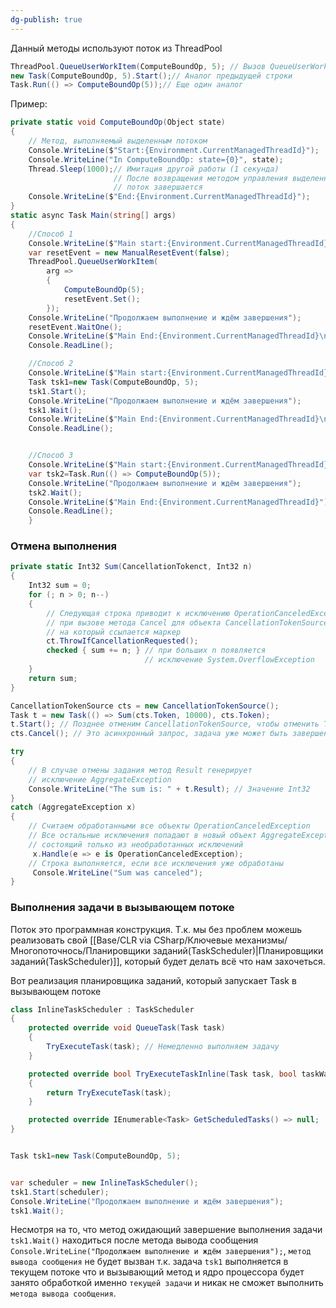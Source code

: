 ```yaml
---
dg-publish: true
---
```

Данный методы используют поток из ThreadPool

```csharp
ThreadPool.QueueUserWorkItem(ComputeBoundOp, 5); // Вызов QueueUserWorkItem
new Task(ComputeBoundOp, 5).Start();// Аналог предыдущей строки
Task.Run(() => ComputeBoundOp(5));// Еще один аналог
```

Пример:
```csharp
private static void ComputeBoundOp(Object state)
{
	// Метод, выполняемый выделенным потоком
	Console.WriteLine($"Start:{Environment.CurrentManagedThreadId}");
	Console.WriteLine("In ComputeBoundOp: state={0}", state);
	Thread.Sleep(1000);// Имитация другой работы (1 секунда)
					   // После возвращения методом управления выделенный 
					   // поток завершается
	Console.WriteLine($"End:{Environment.CurrentManagedThreadId}");
}
static async Task Main(string[] args)
{
	//Способ 1
	Console.WriteLine($"Main start:{Environment.CurrentManagedThreadId}");
	var resetEvent = new ManualResetEvent(false);
	ThreadPool.QueueUserWorkItem(
		arg =>
		{
			ComputeBoundOp(5);
			resetEvent.Set();
		});
	Console.WriteLine("Продолжаем выполнение и ждём завершения");
	resetEvent.WaitOne();
	Console.WriteLine($"Main End:{Environment.CurrentManagedThreadId}\n");
	Console.ReadLine();

	//Способ 2
	Console.WriteLine($"Main start:{Environment.CurrentManagedThreadId}");
	Task tsk1=new Task(ComputeBoundOp, 5);
	tsk1.Start();
	Console.WriteLine("Продолжаем выполнение и ждём завершения");
	tsk1.Wait();
	Console.WriteLine($"Main End:{Environment.CurrentManagedThreadId}\n");
	Console.ReadLine();


	//Способ 3
	Console.WriteLine($"Main start:{Environment.CurrentManagedThreadId}\n");
	var tsk2=Task.Run(() => ComputeBoundOp(5));
	Console.WriteLine("Продолжаем выполнение и ждём завершения");
	tsk2.Wait();
	Console.WriteLine($"Main End:{Environment.CurrentManagedThreadId}");
	Console.ReadLine();
	}
```

### Отмена выполнения

```csharp
private static Int32 Sum(CancellationTokenct, Int32 n)
{
	Int32 sum = 0;
	for (; n > 0; n--)
	{
		// Следующая строка приводит к исключению OperationCanceledException
		// при вызове метода Cancel для объекта CancellationTokenSource,
		// на который ссылается маркер
		ct.ThrowIfCancellationRequested();
		checked { sum += n; } // при больших n появляется
							  // исключение System.OverflowException
	}
	return sum;
}

CancellationTokenSource cts = new CancellationTokenSource(); 
Task t = new Task(() => Sum(cts.Token, 10000), cts.Token); 
t.Start(); // Позднее отменим CancellationTokenSource, чтобы отменить Task 
cts.Cancel(); // Это асинхронный запрос, задача уже может быть завершена

try 
{
	// В случае отмены задания метод Result генерирует
	// исключение AggregateException
	Console.WriteLine("The sum is: " + t.Result); // Значение Int32
}
catch (AggregateException x) 
{
	// Считаем обработанными все объекты OperationCanceledException
	// Все остальные исключения попадают в новый объект AggregateException,
	// состоящий только из необработанных исключений
	 x.Handle(e => e is OperationCanceledException);
	// Строка выполняется, если все исключения уже обработаны
	 Console.WriteLine("Sum was canceled");
}
```

### Выполнения задачи в вызывающем потоке
Поток это программная конструкция. Т.к. мы без проблем можешь реализовать свой [[Base/CLR via CSharp/Ключевые механизмы/Многопоточнось/Планировщики заданий(TaskScheduler)\|Планировщики заданий(TaskScheduler)]], который будет делать всё что нам захочеться.

Вот реализация планировщика заданий, который запускает Task в вызывающем потоке
```csharp
class InlineTaskScheduler : TaskScheduler
{
	protected override void QueueTask(Task task)
	{
		TryExecuteTask(task); // Немедленно выполняем задачу
	}

	protected override bool TryExecuteTaskInline(Task task, bool taskWasPreviouslyQueued)
	{
		return TryExecuteTask(task);
	}

	protected override IEnumerable<Task> GetScheduledTasks() => null;
}


Task tsk1=new Task(ComputeBoundOp, 5);


var scheduler = new InlineTaskScheduler();
tsk1.Start(scheduler);
Console.WriteLine("Продолжаем выполнение и ждём завершения");
tsk1.Wait();
```

Несмотря на то, что метод ожидающий завершение выполнения задачи `tsk1.Wait()` находиться после метода вывода сообщения `Console.WriteLine("Продолжаем выполнение и ждём завершения");`, `метод вывода сообщения` не будет вызван т.к. задача `tsk1` выполняется в текущем потоке что и вызывающий метод и ядро процессора будет занято обработкой именно `текущей задачи` и никак не сможет выполнить `метода вывода сообщения`.